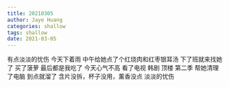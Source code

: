 ```yaml
---
title: 20210305
author: Jaye Huang
categories: shallow
tags: shallow
date: 2021-03-05
---
```


有点淡淡的忧伤
今天下着雨
中午给她点了个红烧肉和红枣银耳汤
下了班就来找她了
买了菠萝
最后都是我吃了
今天心气不高
看了电视 韩剧 顶楼 第二季
帮她清理了电脑
到点就溜了
含片没拆，杯子没用，薰香没点
淡淡的忧伤
